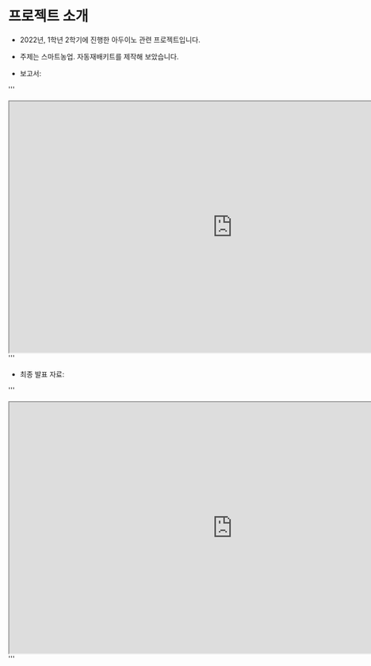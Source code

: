 # 프로젝트 소개

- 2022년, 1학년 2학기에 진행한 아두이노 관련 프로젝트입니다.

- 주제는 스마트농업. 자동재배키트를 제작해 보았습니다.


- 보고서:


'''
<iframe src="https://drive.google.com/file/d/1R_Gu3M6oiw3pvuf-eZtZWTpuAB9MLDux/preview" width="900" height="507"></iframe>
'''


- 최종 발표 자료:


'''
<iframe src="https://drive.google.com/file/d/1MZpuaNg3bwlaZZ_Y6U-Z71nJwpxqnfN7/preview" width="900" height="507"></iframe>
'''





